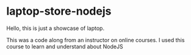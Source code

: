 # laptop-store-nodejs
Hello, this is just a showcase of laptop. 

This was a code along from an instructor on online courses. I used this course to learn and understand about NodeJS
